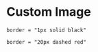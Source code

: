 # Custom Image

```@custom img
border = "1px solid black"
```

```@custom img
border = "20px dashed red"
```
